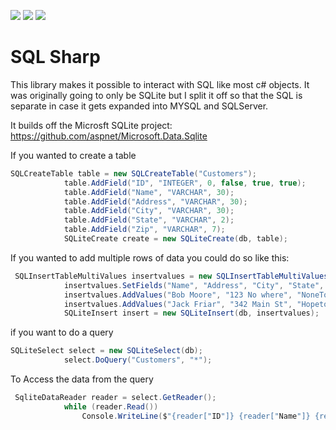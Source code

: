 ![](https://img.shields.io/packagist/dt/Verdancy/SQL-Sharp.svg) ![](https://img.shields.io/github/last-commit/Verdancy/SQL-Sharp.svg) ![](https://img.shields.io/github/license/Verdancy/SQL-Sharp.svg)

# SQL Sharp

This library makes it possible to interact with SQL like most c# objects. It was originally going to only be SQLite but I split it off so that the SQL is separate in case it gets expanded into MYSQL and SQLServer.

It builds off the Microsft SQLite project: https://github.com/aspnet/Microsoft.Data.Sqlite

If you wanted to create a table

```csharp
SQLCreateTable table = new SQLCreateTable("Customers");
            table.AddField("ID", "INTEGER", 0, false, true, true);
            table.AddField("Name", "VARCHAR", 30);
            table.AddField("Address", "VARCHAR", 30);
            table.AddField("City", "VARCHAR", 30);
            table.AddField("State", "VARCHAR", 2);
            table.AddField("Zip", "VARCHAR", 7);
			SQLiteCreate create = new SQLiteCreate(db, table);
```

If you wanted to add multiple rows of data you could do so like this:

```csharp
 SQLInsertTableMultiValues insertvalues = new SQLInsertTableMultiValues("Customers");
            insertvalues.SetFields("Name", "Address", "City", "State", "Zip");
            insertvalues.AddValues("Bob Moore", "123 No where", "NoneTown", "GH", "14538-3213");
            insertvalues.AddValues("Jack Friar", "342 Main St", "Hopetown", "JI", "46753-3234");
			SQLiteInsert insert = new SQLiteInsert(db, insertvalues);
```

if you want to do a query
```csharp
SQLiteSelect select = new SQLiteSelect(db);
            select.DoQuery("Customers", "*");
```

To Access the data from the query
```csharp
 SqliteDataReader reader = select.GetReader();
            while (reader.Read())
                Console.WriteLine($"{reader["ID"]} {reader["Name"]} {reader["Address"]} {reader["City"]} {reader["State"]} {reader["Zip"]}");
```



